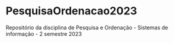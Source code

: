 # PesquisaOrdenacao2023
Repositório da disciplina de Pesquisa e Ordenação - Sistemas de informação - 2 semestre 2023
